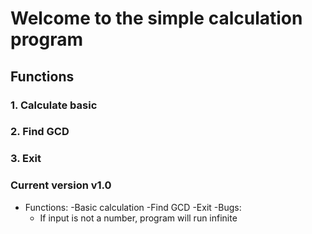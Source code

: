 # Welcome to the simple calculation program

## Functions

### 1. Calculate basic
### 2. Find GCD
### 3. Exit

### Current version v1.0
- Functions:
    -Basic calculation
    -Find GCD
    -Exit
-Bugs:
    - If input is not a number, program  will run infinite